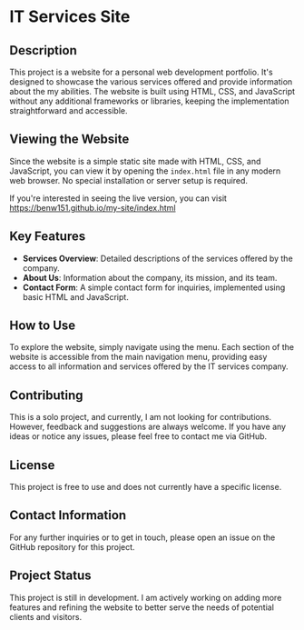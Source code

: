 # IT Services Site

## Description

This project is a website for a personal web development portfolio. It's designed to showcase the various services offered and provide information about the my abilities. The website is built using HTML, CSS, and JavaScript without any additional frameworks or libraries, keeping the implementation straightforward and accessible.

## Viewing the Website

Since the website is a simple static site made with HTML, CSS, and JavaScript, you can view it by opening the `index.html` file in any modern web browser. No special installation or server setup is required.

If you're interested in seeing the live version, you can visit https://benw151.github.io/my-site/index.html

## Key Features

- **Services Overview**: Detailed descriptions of the services offered by the company.
- **About Us**: Information about the company, its mission, and its team.
- **Contact Form**: A simple contact form for inquiries, implemented using basic HTML and JavaScript.

## How to Use

To explore the website, simply navigate using the menu. Each section of the website is accessible from the main navigation menu, providing easy access to all information and services offered by the IT services company.

## Contributing

This is a solo project, and currently, I am not looking for contributions. However, feedback and suggestions are always welcome. If you have any ideas or notice any issues, please feel free to contact me via GitHub.

## License

This project is free to use and does not currently have a specific license.

## Contact Information

For any further inquiries or to get in touch, please open an issue on the GitHub repository for this project.

## Project Status

This project is still in development. I am actively working on adding more features and refining the website to better serve the needs of potential clients and visitors.
